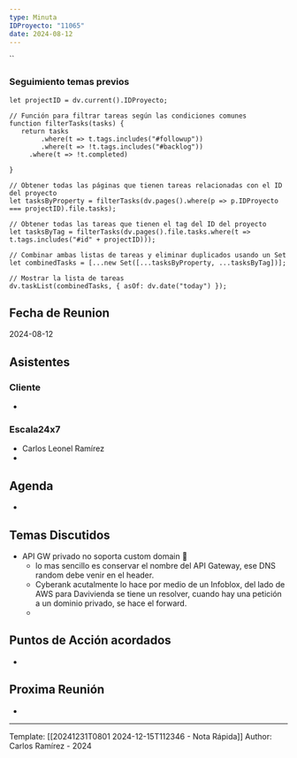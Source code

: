 ```yaml
---
type: Minuta
IDProyecto: "11065"
date: 2024-08-12
---
```


``

### Seguimiento temas previos

```dataviewjs
let projectID = dv.current().IDProyecto;

// Función para filtrar tareas según las condiciones comunes
function filterTasks(tasks) {
   return tasks
        .where(t => t.tags.includes("#followup"))
        .where(t => !t.tags.includes("#backlog"))
     .where(t => !t.completed)
        
}

// Obtener todas las páginas que tienen tareas relacionadas con el ID del proyecto
let tasksByProperty = filterTasks(dv.pages().where(p => p.IDProyecto === projectID).file.tasks);

// Obtener todas las tareas que tienen el tag del ID del proyecto
let tasksByTag = filterTasks(dv.pages().file.tasks.where(t => t.tags.includes("#id" + projectID)));

// Combinar ambas listas de tareas y eliminar duplicados usando un Set
let combinedTasks = [...new Set([...tasksByProperty, ...tasksByTag])];

// Mostrar la lista de tareas
dv.taskList(combinedTasks, { asOf: dv.date("today") });
 ```
## Fecha de Reunion
2024-08-12

## Asistentes

### Cliente
* 
### Escala24x7
- Carlos Leonel Ramírez
-  

## Agenda
* 
## Temas Discutidos
*  API GW privado no soporta custom domain 🚩
	* lo mas sencillo es conservar el nombre del API Gateway, ese DNS random debe venir en el header.
	* Cyberank acutalmente lo hace por medio de un Infoblox, del lado de AWS para Davivienda se tiene un resolver, cuando hay una petición a un dominio privado, se hace el forward.
	* 

## Puntos de Acción acordados
*  

## Proxima Reunión
*   

---
Template: [[20241231T0801 2024-12-15T112346 - Nota Rápida]]
Author: Carlos Ramírez - 2024
